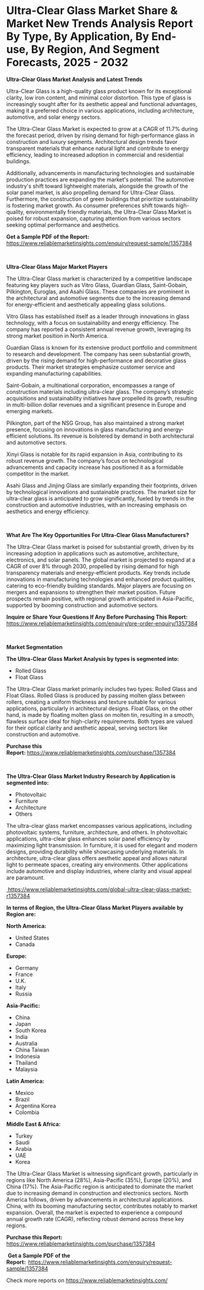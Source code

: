 <p><h1>Ultra-Clear Glass Market Share & Market New Trends Analysis Report By Type, By Application, By End-use, By Region, And Segment Forecasts, 2025 - 2032</h1></p><p><strong>Ultra-Clear Glass Market Analysis and Latest Trends</strong></p>
<p><p>Ultra-Clear Glass is a high-quality glass product known for its exceptional clarity, low iron content, and minimal color distortion. This type of glass is increasingly sought after for its aesthetic appeal and functional advantages, making it a preferred choice in various applications, including architecture, automotive, and solar energy sectors. </p><p>The Ultra-Clear Glass Market is expected to grow at a CAGR of 11.7% during the forecast period, driven by rising demand for high-performance glass in construction and luxury segments. Architectural design trends favor transparent materials that enhance natural light and contribute to energy efficiency, leading to increased adoption in commercial and residential buildings. </p><p>Additionally, advancements in manufacturing technologies and sustainable production practices are expanding the market's potential. The automotive industry's shift toward lightweight materials, alongside the growth of the solar panel market, is also propelling demand for Ultra-Clear Glass. Furthermore, the construction of green buildings that prioritize sustainability is fostering market growth. As consumer preferences shift towards high-quality, environmentally friendly materials, the Ultra-Clear Glass Market is poised for robust expansion, capturing attention from various sectors seeking optimal performance and aesthetics.</p></p>
<p><strong>Get a Sample PDF of the Report:&nbsp;</strong> <a href="https://www.reliablemarketinsights.com/enquiry/request-sample/1357384?utm_campaign=1938&utm_medium=2&utm_source=Github&utm_content=ia&utm_term=01022025&utm_id=ultra-clear-glass">https://www.reliablemarketinsights.com/enquiry/request-sample/1357384</a></p>
<p>&nbsp;</p>
<p><strong>Ultra-Clear Glass Major Market Players</strong></p>
<p><p>The Ultra-Clear Glass market is characterized by a competitive landscape featuring key players such as Vitro Glass, Guardian Glass, Saint-Gobain, Pilkington, Euroglas, and Asahi Glass. These companies are prominent in the architectural and automotive segments due to the increasing demand for energy-efficient and aesthetically appealing glass solutions.</p><p>Vitro Glass has established itself as a leader through innovations in glass technology, with a focus on sustainability and energy efficiency. The company has reported a consistent annual revenue growth, leveraging its strong market position in North America.</p><p>Guardian Glass is known for its extensive product portfolio and commitment to research and development. The company has seen substantial growth, driven by the rising demand for high-performance and decorative glass products. Their market strategies emphasize customer service and expanding manufacturing capabilities.</p><p>Saint-Gobain, a multinational corporation, encompasses a range of construction materials including ultra-clear glass. The company’s strategic acquisitions and sustainability initiatives have propelled its growth, resulting in multi-billion dollar revenues and a significant presence in Europe and emerging markets.</p><p>Pilkington, part of the NSG Group, has also maintained a strong market presence, focusing on innovations in glass manufacturing and energy-efficient solutions. Its revenue is bolstered by demand in both architectural and automotive sectors.</p><p>Xinyi Glass is notable for its rapid expansion in Asia, contributing to its robust revenue growth. The company’s focus on technological advancements and capacity increase has positioned it as a formidable competitor in the market.</p><p>Asahi Glass and Jinjing Glass are similarly expanding their footprints, driven by technological innovations and sustainable practices. The market size for ultra-clear glass is anticipated to grow significantly, fueled by trends in the construction and automotive industries, with an increasing emphasis on aesthetics and energy efficiency.</p></p>
<p>&nbsp;</p>
<p><strong>What Are The Key Opportunities For Ultra-Clear Glass Manufacturers?</strong></p>
<p><p>The Ultra-Clear Glass market is poised for substantial growth, driven by its increasing adoption in applications such as automotive, architecture, electronics, and solar panels. The global market is projected to expand at a CAGR of over 8% through 2030, propelled by rising demand for high transparency materials and energy-efficient products. Key trends include innovations in manufacturing technologies and enhanced product qualities, catering to eco-friendly building standards. Major players are focusing on mergers and expansions to strengthen their market position. Future prospects remain positive, with regional growth anticipated in Asia-Pacific, supported by booming construction and automotive sectors.</p></p>
<p><strong>Inquire or Share Your Questions If Any Before Purchasing This Report:</strong> <a href="https://www.reliablemarketinsights.com/enquiry/pre-order-enquiry/1357384?utm_campaign=1938&utm_medium=2&utm_source=Github&utm_content=ia&utm_term=01022025&utm_id=ultra-clear-glass">https://www.reliablemarketinsights.com/enquiry/pre-order-enquiry/1357384</a></p>
<p>&nbsp;</p>
<p><strong>Market Segmentation</strong></p>
<p><strong>The Ultra-Clear Glass Market Analysis by types is segmented into:</strong></p>
<p><ul><li>Rolled Glass</li><li>Float Glass</li></ul></p>
<p><p>The Ultra-Clear Glass market primarily includes two types: Rolled Glass and Float Glass. Rolled Glass is produced by passing molten glass between rollers, creating a uniform thickness and texture suitable for various applications, particularly in architectural designs. Float Glass, on the other hand, is made by floating molten glass on molten tin, resulting in a smooth, flawless surface ideal for high-clarity requirements. Both types are valued for their optical clarity and aesthetic appeal, serving sectors like construction and automotive.</p></p>
<p><strong>Purchase this Report:&nbsp;</strong><a href="https://www.reliablemarketinsights.com/purchase/1357384?utm_campaign=1938&utm_medium=2&utm_source=Github&utm_content=ia&utm_term=01022025&utm_id=ultra-clear-glass">https://www.reliablemarketinsights.com/purchase/1357384</a></p>
<p>&nbsp;</p>
<p><strong>The Ultra-Clear Glass Market Industry Research by Application is segmented into:</strong></p>
<p><ul><li>Photovoltaic</li><li>Furniture</li><li>Architecture</li><li>Others</li></ul></p>
<p><p>The ultra-clear glass market encompasses various applications, including photovoltaic systems, furniture, architecture, and others. In photovoltaic applications, ultra-clear glass enhances solar panel efficiency by maximizing light transmission. In furniture, it is used for elegant and modern designs, providing durability while showcasing underlying materials. In architecture, ultra-clear glass offers aesthetic appeal and allows natural light to permeate spaces, creating airy environments. Other applications include automotive and display industries, where clarity and visual appeal are paramount.</p></p>
<p><a href="https://www.reliablemarketinsights.com/global-ultra-clear-glass-market-r1357384?utm_campaign=1938&utm_medium=2&utm_source=Github&utm_content=ia&utm_term=01022025&utm_id=ultra-clear-glass">&nbsp;https://www.reliablemarketinsights.com/global-ultra-clear-glass-market-r1357384</a></p>
<p><strong>In terms of Region, the Ultra-Clear Glass Market Players available by Region are:</strong></p>
<p>
    <p> <strong> North America: </strong>
        <ul>
            <li>United States</li>
            <li>Canada</li>
        </ul>
        </p> 
    <p> <strong> Europe: </strong>
        <ul>
            <li>Germany</li>
            <li>France</li>
            <li>U.K.</li>
            <li>Italy</li>
            <li>Russia</li>
        </ul>
        </p> 
    <p> <strong> Asia-Pacific: </strong>
        <ul>
            <li>China</li>
            <li>Japan</li>
            <li>South Korea</li>
            <li>India</li>
            <li>Australia</li>
            <li>China Taiwan</li>
            <li>Indonesia</li>
            <li>Thailand</li>
            <li>Malaysia</li>
        </ul>
        </p> 
    <p> <strong> Latin America: </strong>
        <ul>
            <li>Mexico</li>
            <li>Brazil</li>
            <li>Argentina Korea</li>
            <li>Colombia</li>
        </ul>
        </p> 
    <p> <strong> Middle East & Africa: </strong>
        <ul>
            <li>Turkey</li>
            <li>Saudi</li>
            <li>Arabia</li>
            <li>UAE</li>
            <li>Korea</li>
        </ul>
    </p>
    </p>
<p><p>The Ultra-Clear Glass Market is witnessing significant growth, particularly in regions like North America (28%), Asia-Pacific (35%), Europe (20%), and China (17%). The Asia-Pacific region is anticipated to dominate the market due to increasing demand in construction and electronics sectors. North America follows, driven by advancements in architectural applications. China, with its booming manufacturing sector, contributes notably to market expansion. Overall, the market is expected to experience a compound annual growth rate (CAGR), reflecting robust demand across these key regions.</p></p>
<p><strong>Purchase this Report: </strong><a href="https://www.reliablemarketinsights.com/purchase/1357384?utm_campaign=1938&utm_medium=2&utm_source=Github&utm_content=ia&utm_term=01022025&utm_id=ultra-clear-glass">https://www.reliablemarketinsights.com/purchase/1357384</a></p>
<p>&nbsp;<strong>Get a Sample PDF of the Report:&nbsp;&nbsp;</strong><a href="https://www.reliablemarketinsights.com/enquiry/request-sample/1357384?utm_campaign=1938&utm_medium=2&utm_source=Github&utm_content=ia&utm_term=01022025&utm_id=ultra-clear-glass">https://www.reliablemarketinsights.com/enquiry/request-sample/1357384</a></p>
<p><strong></strong></p>
<p>Check more reports on <a href="https://www.reliablemarketinsights.com/?utm_campaign=1938&utm_medium=2&utm_source=Github&utm_content=ia&utm_term=01022025&utm_id=ultra-clear-glass">https://www.reliablemarketinsights.com/</a></p>